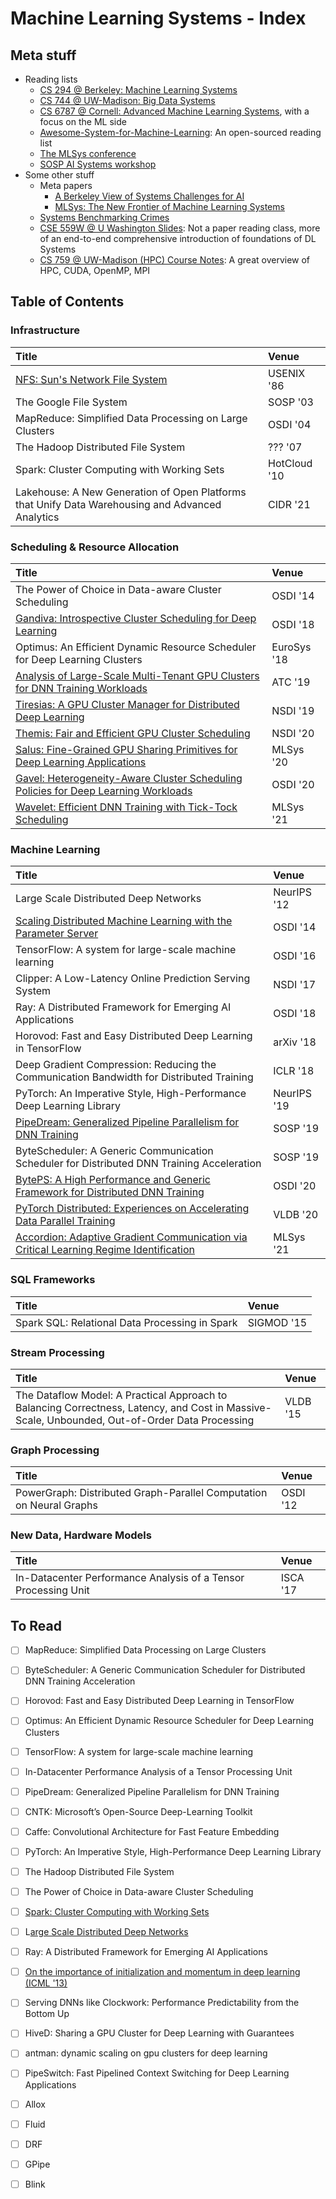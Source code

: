 # Machine Learning Systems - Index

## Meta stuff

* Reading lists
  * [CS 294 @ Berkeley: Machine Learning Systems](https://ucbrise.github.io/cs294-ai-sys-fa19/)
  * [CS 744 @ UW-Madison: Big Data Systems](http://pages.cs.wisc.edu/~shivaram/cs744-fa20/)
  * [CS 6787 @ Cornell: Advanced Machine Learning Systems](https://www.cs.cornell.edu/courses/cs6787/2020fa/), with a focus on the ML side
  * [Awesome-System-for-Machine-Learning](https://github.com/HuaizhengZhang/Awesome-System-for-Machine-Learning): An open-sourced reading list
  * [The MLSys conference](https://mlsys.org/)
  * [SOSP AI Systems workshop](http://learningsys.org/sosp19/acceptedpapers.html)
* Some other stuff
  * Meta papers
    * [A Berkeley View of Systems Challenges for AI](https://thodrek.github.io/CS839_spring18/papers/EECS-2017-159.pdf)
    * [MLSys: The New Frontier of Machine Learning Systems](https://arxiv.org/pdf/1904.03257.pdf)
  * [Systems Benchmarking Crimes](https://www.cse.unsw.edu.au/~gernot/benchmarking-crimes.html)
  * [CSE 559W @ U Washington Slides](http://dlsys.cs.washington.edu/schedule): Not a paper reading class, more of an end-to-end comprehensive introduction of foundations of DL Systems
  * [CS 759 @ UW-Madison \(HPC\) Course Notes](../cs759-hpc-course-notes/): A great overview of HPC, CUDA, OpenMP, MPI

## Table of Contents

### Infrastructure

| Title | Venue |
| :--- | :--- |
| [NFS: Sun's Network File System](../../operating-systems/index/nfs-suns-network-file-system.md) | USENIX '86 |
| The Google File System | SOSP '03 |
| MapReduce: Simplified Data Processing on Large Clusters | OSDI '04 |
| The Hadoop Distributed File System | ??? '07 |
| Spark: Cluster Computing with Working Sets | HotCloud '10 |
| Lakehouse: A New Generation of Open Platforms that Unify Data Warehousing and Advanced Analytics | CIDR '21 |

### Scheduling & Resource Allocation

| Title | Venue |
| :--- | :--- |
| The Power of Choice in Data-aware Cluster Scheduling | OSDI '14 |
| [Gandiva: Introspective Cluster Scheduling for Deep Learning](gandiva-introspective-cluster-scheduling-for-deep-learning.md) | OSDI '18 |
| Optimus: An Efficient Dynamic Resource Scheduler for Deep Learning Clusters | EuroSys '18 |
| [Analysis of Large-Scale Multi-Tenant GPU Clusters for DNN Training Workloads](analysis-of-large-scale-multi-tenant-gpu-clusters-for-dnn-training-workloads.md) | ATC '19 |
| [Tiresias: A GPU Cluster Manager for Distributed Deep Learning](tiresias-a-gpu-cluster-manager-for-distributed-deep-learning.md) | NSDI '19 |
| [Themis: Fair and Efficient GPU Cluster Scheduling](themis-fair-and-efficient-gpu-cluster-scheduling.md) | NSDI '20 |
| [Salus: Fine-Grained GPU Sharing Primitives for Deep Learning Applications](salus-fine-grained-gpu-sharing-primitives-for-deep-learning-applications.md) | MLSys '20 |
| [Gavel: Heterogeneity-Aware Cluster Scheduling Policies for Deep Learning Workloads](gavel-heterogeneity-aware-cluster-scheduling-policies-for-deep-learning-workloads.md) | OSDI '20 |
| [Wavelet: Efficient DNN Training with Tick-Tock Scheduling](wavelet-efficient-dnn-training-with-tick-tock-scheduling.md) | MLSys '21 |

### Machine Learning

| Title | Venue |
| :--- | :--- |
| Large Scale Distributed Deep Networks | NeurIPS '12 |
| [Scaling Distributed Machine Learning with the Parameter Server](scaling-distributed-machine-learning-with-the-parameter-server.md) | OSDI '14 |
| TensorFlow: A system for large-scale machine learning | OSDI '16 |
| Clipper: A Low-Latency Online Prediction Serving System | NSDI '17 |
| Ray: A Distributed Framework for Emerging AI Applications | OSDI '18 |
| Horovod: Fast and Easy Distributed Deep Learning in TensorFlow | arXiv '18 |
| Deep Gradient Compression: Reducing the Communication Bandwidth for Distributed Training | ICLR '18 |
| PyTorch: An Imperative Style, High-Performance Deep Learning Library | NeurIPS '19 |
| [PipeDream: Generalized Pipeline Parallelism for DNN Training](pipedream-generalized-pipeline-parallelism-for-dnn-training.md) | SOSP '19 |
| ByteScheduler: A Generic Communication Scheduler for Distributed DNN Training Acceleration | SOSP '19 |
| [BytePS: A High Performance and Generic Framework for Distributed DNN Training](byteps-a-high-performance-and-generic-framework-for-distributed-dnn-training.md) | OSDI '20 |
| [PyTorch Distributed: Experiences on Accelerating Data Parallel Training](pytorch-distributed-experiences-on-accelerating-data-parallel-training.md) | VLDB '20 |
| [Accordion: Adaptive Gradient Communication via Critical Learning Regime Identification](accordion-adaptive-gradient-communication-via-critical-learning-regime-identification.md) | MLSys '21 |

### SQL Frameworks

| Title | Venue |
| :--- | :--- |
| Spark SQL: Relational Data Processing in Spark | SIGMOD '15 |

### Stream Processing

| Title | Venue |
| :--- | :--- |
| The Dataflow Model: A Practical Approach to Balancing Correctness, Latency, and Cost in Massive-Scale, Unbounded, Out-of-Order Data Processing | VLDB '15 |

### Graph Processing

| Title | Venue |
| :--- | :--- |
| PowerGraph: Distributed Graph-Parallel Computation on Neural Graphs | OSDI '12 |

### New Data, Hardware Models

| Title | Venue |
| :--- | :--- |
| In-Datacenter Performance Analysis of a Tensor Processing Unit | ISCA '17 |

## To Read

* [ ] MapReduce: Simplified Data Processing on Large Clusters
* [ ] ByteScheduler: A Generic Communication Scheduler for Distributed DNN Training Acceleration
* [ ] Horovod: Fast and Easy Distributed Deep Learning in TensorFlow
* [ ] Optimus: An Efficient Dynamic Resource Scheduler for Deep Learning Clusters
* [ ] TensorFlow: A system for large-scale machine learning
* [ ] In-Datacenter Performance Analysis of a Tensor Processing Unit
* [ ] PipeDream: Generalized Pipeline Parallelism for DNN Training
* [ ] CNTK: Microsoft’s Open-Source Deep-Learning Toolkit
* [ ] Caffe: Convolutional Architecture for Fast Feature Embedding
* [ ] PyTorch: An Imperative Style, High-Performance Deep Learning Library
* [ ] The Hadoop Distributed File System
* [ ] The Power of Choice in Data-aware Cluster Scheduling
* [ ] [Spark: Cluster Computing with Working Sets](https://www.usenix.org/legacy/event/hotcloud10/tech/full_papers/Zaharia.pdf)
* [ ] L[arge Scale Distributed Deep Networks](https://proceedings.neurips.cc/paper/2012/file/6aca97005c68f1206823815f66102863-Paper.pdf)
* [ ] Ray: A Distributed Framework for Emerging AI Applications
* [ ] [On the importance of initialization and momentum in deep learning \(ICML '13\)](http://www.cs.toronto.edu/~hinton/absps/momentum.pdf)
* [ ] Serving DNNs like Clockwork: Performance Predictability from the Bottom Up
* [ ] HiveD: Sharing a GPU Cluster for Deep Learning with Guarantees
* [ ] antman: dynamic scaling on gpu clusters for deep learning
* [ ] PipeSwitch: Fast Pipelined Context Switching for Deep Learning Applications
* [ ] Allox
* [ ] Fluid
* [ ] DRF
* [ ] GPipe
* [ ] Blink

